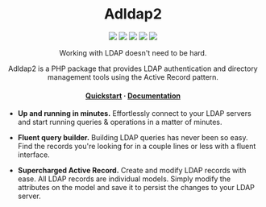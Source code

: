 <h1 align="center">Adldap2</h1>

<p align="center">
    <a href="https://travis-ci.org/Adldap2/Adldap2"><img src="https://img.shields.io/travis/Adldap2/Adldap2.svg?style=flat-square"/></a>
    <a href="https://scrutinizer-ci.com/g/Adldap2/Adldap2/?branch=master"><img src="https://img.shields.io/scrutinizer/g/adLDAP2/adLDAP2/master.svg?style=flat-square"/></a>
    <a href="https://packagist.org/packages/adldap2/adldap2"><img src="https://img.shields.io/packagist/dt/adldap2/adldap2.svg?style=flat-square"/></a>
    <a href="https://packagist.org/packages/adldap2/adldap2"><img src="https://img.shields.io/packagist/v/adldap2/adldap2.svg?style=flat-square"/></a>
    <a href="https://packagist.org/packages/adldap2/adldap2"><img src="https://img.shields.io/packagist/l/adldap2/adldap2.svg?style=flat-square"/></a>
</p>

<p align="center">
    Working with LDAP doesn't need to be hard.
</p>

<p align="center">
    Adldap2 is a PHP package that provides LDAP authentication and directory management tools using the Active Record pattern.
</p>

<h4 align="center">
    <a href="http://adldap2.github.io/Adldap2/#/?id=quick-start">Quickstart</a>
    <span> · </span>
    <a href="http://adldap2.github.io/Adldap2/">Documentation</a>
</h4>

- **Up and running in minutes.** Effortlessly connect to your LDAP servers and start running queries & operations in a matter of minutes.

- **Fluent query builder.** Building LDAP queries has never been so easy. Find the records you're looking for in a couple lines or less with a fluent interface.

- **Supercharged Active Record.** Create and modify LDAP records with ease. All LDAP records are individual models. Simply modify the attributes on the model and save it to persist the changes to your LDAP server.
